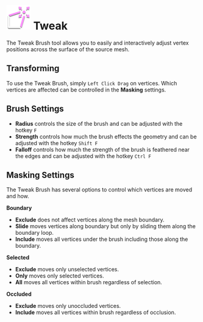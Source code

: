 # ![](images/tweak-icon.png) Tweak
<!--
Quick Shortcut: {{ site.data.keymaps.tweak_quick }}
-->

The Tweak Brush tool allows you to easily and interactively adjust vertex positions across the surface of the source mesh.

## Transforming

To use the Tweak Brush, simply `Left Click Drag` on vertices. Which vertices are affected can be controlled in the **Masking** settings.


## Brush Settings

- **Radius** controls the size of the brush and can be adjusted with the hotkey `F`
- **Strength** controls how much the brush effects the geometry and can be adjusted with the hotkey `Shift F`
- **Falloff** controls how much the strength of the brush is feathered near the edges and can be adjusted with the hotkey `Ctrl F`

<!--
These options can also be stored as presets in the Brush Options panel.
To quickly switch between presets, use the {{ site.data.keymaps.pie_menu_alt0 }} pie menu.
-->

## Masking Settings

The Tweak Brush has several options to control which vertices are moved and how.

**Boundary**
- **Exclude** does not affect vertices along the mesh boundary.
- **Slide** moves vertices along boundary but only by sliding them along the boundary loop.
- **Include** moves all vertices under the brush including those along the boundary.

<!--
### Symmetry
- **Exclude**: Do not affect vertices along the symmetry plane.
- **Slide**: Tweak vertices along boundary but only by sliding them along the symmetry plane.
- **Include**: Tweak all vertices under the brush including those along the symmetry plane.
-->

**Selected**
- **Exclude** moves only unselected vertices.
- **Only** moves only selected vertices.
- **All** moves all vertices within brush regardless of selection.

**Occluded**
- **Exclude** moves only unoccluded vertices.
- **Include** moves all vertices within brush regardless of occlusion.